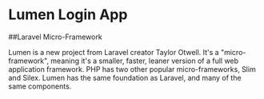 # Lumen Login App
##Laravel Micro-Framework

Lumen is a new project from Laravel creator Taylor Otwell. It's a "micro-framework", meaning it's a smaller, faster, leaner version of a full web application framework. PHP has two other popular micro-frameworks, Slim and Silex. Lumen has the same foundation as Laravel, and many of the same components.
